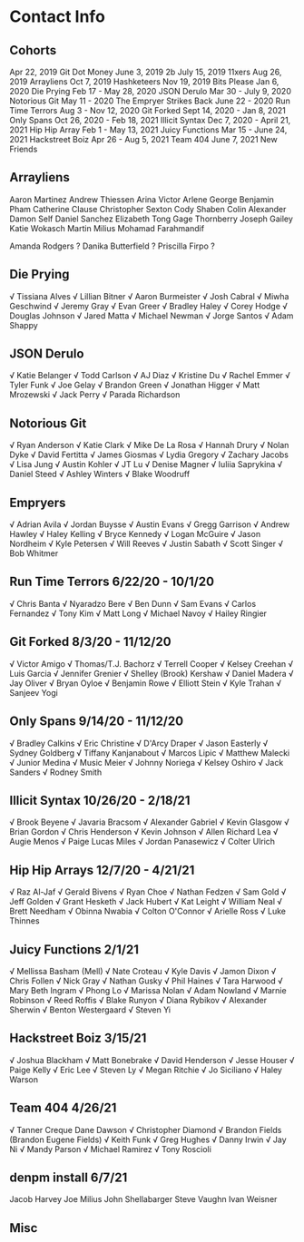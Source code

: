 # Contact Info

## Cohorts

Apr 22, 2019 Git Dot Money
June 3, 2019 2b
July 15, 2019 11xers
Aug 26, 2019 Arrayliens
Oct 7, 2019 Hashketeers
Nov 19, 2019 Bits Please
Jan 6, 2020 Die Prying
Feb 17 - May 28, 2020 JSON Derulo
Mar 30 - July 9, 2020 Notorious Git
May 11 - 2020 The Empryer Strikes Back
June 22 - 2020 Run Time Terrors
Aug 3 - Nov 12, 2020 Git Forked
Sept 14, 2020 - Jan 8, 2021 Only Spans
Oct 26, 2020 - Feb 18, 2021 Illicit Syntax
Dec 7, 2020 - April 21, 2021 Hip Hip Array
Feb 1 - May 13, 2021 Juicy Functions
Mar 15 - June 24, 2021 Hackstreet Boiz
Apr 26 - Aug 5, 2021 Team 404
June 7, 2021 New Friends

## Arrayliens

Aaron Martinez
Andrew Thiessen
Arina Victor
Arlene George
Benjamin Pham
Catherine Clause
Christopher Sexton
Cody Shaben
Colin Alexander
Damon Self
Daniel Sanchez
Elizabeth Tong
Gage Thornberry
Joseph Gailey
Katie Wokasch
Martin Milius
Mohamad Farahmandif

Amanda Rodgers ?
Danika Butterfield ?
Priscilla Firpo ?

## Die Prying

√ Tissiana Alves
√ Lillian Bitner
√ Aaron Burmeister
√ Josh Cabral
√ Miwha Geschwind
√ Jeremy Gray
√ Evan Greer
√ Bradley Haley
√ Corey Hodge
√ Douglas Johnson
√ Jared Matta
√ Michael Newman
√ Jorge Santos
√ Adam Shappy

## JSON Derulo

√ Katie Belanger
√ Todd Carlson
√ AJ Diaz
√ Kristine Du
√ Rachel Emmer
√ Tyler Funk
√ Joe Gelay
√ Brandon Green
√ Jonathan Higger
√ Matt Mrozewski
√ Jack Perry
√ Parada Richardson

## Notorious Git

√ Ryan Anderson
√ Katie Clark
√ Mike De La Rosa
√ Hannah Drury
√ Nolan Dyke
√ David Fertitta
√ James Giosmas
√ Lydia Gregory
√ Zachary Jacobs
√ Lisa Jung
√ Austin Kohler
√ JT Lu
√ Denise Magner
√ Iuliia Saprykina
√ Daniel Steed
√ Ashley Winters
√ Blake Woodruff

## Empryers

√ Adrian Avila
√ Jordan Buysse
√ Austin Evans
√ Gregg Garrison
√ Andrew Hawley
√ Haley Kelling
√ Bryce Kennedy
√ Logan McGuire
√ Jason Nordheim
√ Kyle Petersen
√ Will Reeves
√ Justin Sabath
√ Scott Singer
√ Bob Whitmer

## Run Time Terrors 6/22/20 - 10/1/20

√ Chris Banta
√ Nyaradzo Bere
√ Ben Dunn
√ Sam Evans
√ Carlos Fernandez
√ Tony Kim
√ Matt Long
√ Michael Navoy
√ Hailey Ringier

## Git Forked 8/3/20 - 11/12/20

√ Victor Amigo
√ Thomas/T.J. Bachorz
√ Terrell Cooper
√ Kelsey Creehan
√ Luis Garcia
√ Jennifer Grenier
√ Shelley (Brook) Kershaw
√ Daniel Madera
√ Jay Oliver
√ Bryan Oyloe
√ Benjamin Rowe
√ Elliott Stein
√ Kyle Trahan
√ Sanjeev Yogi

## Only Spans 9/14/20 - 11/12/20

√ Bradley Calkins
√ Eric Christine
√ D'Arcy Draper
√ Jason Easterly
√ Sydney Goldberg
√ Tiffany Kanjanabout
√ Marcos Lipic
√ Matthew Malecki
√ Junior Medina
√ Music Meier
√ Johnny Noriega
√ Kelsey Oshiro
√ Jack Sanders
√ Rodney Smith

## Illicit Syntax 10/26/20 - 2/18/21

√ Brook Beyene
√ Javaria Bracsom
√ Alexander Gabriel
√ Kevin Glasgow
√ Brian Gordon
√ Chris Henderson
√ Kevin Johnson
√ Allen Richard Lea
√ Augie Menos
√ Paige Lucas Miles
√ Jordan Panasewicz
√ Colter Ulrich

## Hip Hip Arrays 12/7/20 - 4/21/21

√ Raz Al-Jaf
√ Gerald Bivens
√ Ryan Choe
√ Nathan Fedzen
√ Sam Gold
√ Jeff Golden
√ Grant Hesketh
√ Jack Hubert
√ Kat Leight
√ William Neal
√ Brett Needham
√ Obinna Nwabia
√ Colton O'Connor
√ Arielle Ross
√ Luke Thinnes

## Juicy Functions 2/1/21

√ Mellissa Basham (Mell)
√ Nate Croteau
√ Kyle Davis
√ Jamon Dixon
√ Chris Follen
√ Nick Gray
√ Nathan Gusky
√ Phil Haines
√ Tara Harwood
√ Mary Beth Ingram
√ Phong Lo
√ Marissa Nolan
√ Adam Nowland
√ Marnie Robinson
√ Reed Roffis
√ Blake Runyon
√ Diana Rybikov
√ Alexander Sherwin
√ Benton Westergaard
√ Steven Yi

## Hackstreet Boiz 3/15/21

√ Joshua Blackham
√ Matt Bonebrake
√ David Henderson
√ Jesse Houser
√ Paige Kelly
√ Eric Lee
√ Steven Ly
√ Megan Ritchie
√ Jo Siciliano
√ Haley Warson

## Team 404 4/26/21

√ Tanner Creque
Dane Dawson
√ Christopher Diamond
√ Brandon Fields (Brandon Eugene Fields)
√ Keith Funk
√ Greg Hughes
√ Danny Irwin
√ Jay Ni
√ Mandy Parson
√ Michael Ramirez
√ Tony Roscioli

## denpm install 6/7/21

Jacob Harvey
Joe Milius
John Shellabarger
Steve Vaughn
Ivan Weisner

## Misc

<!-- Zachary Mayle
Derek Turner -->

<!-- Austin Burke
https://austinburke.dev/
https://github.com/aburk3
https://www.linkedin.com/in/austin-burke/
aburk3@gmail.com -->

<!-- Adam Chernitsky
Zack Claar
Sarah Daniels
Kari Ferenczy https://medium.com/@klferenczy
Crystal Neal https://medium.com/@cdneal091
William/Zach Pardee https://medium.com/@zachpardee
Ben Reilly https://medium.com/@ibenthinkin
Amanda Rogers https://medium.com/@aarodgerswork
Kevin Ruggiero https://medium.com/@kevinbruggiero
Jack Spyek https://medium.com/@jpsypek
Jared Stromberg https://medium.com/@jaredstromberg
Finn Thye https://finnthye.medium.com/
Kendall Willard https://kendallsblog.home.blog/ -->
